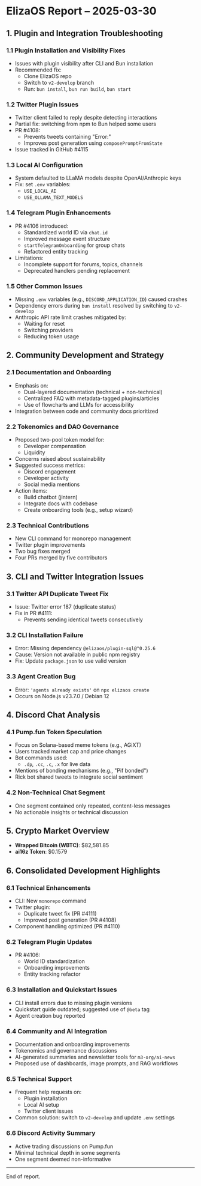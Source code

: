 # ElizaOS Report – 2025-03-30

## 1. Plugin and Integration Troubleshooting

### 1.1 Plugin Installation and Visibility Fixes
- Issues with plugin visibility after CLI and Bun installation
- Recommended fix:
  - Clone ElizaOS repo
  - Switch to `v2-develop` branch
  - Run: `bun install`, `bun run build`, `bun start`

### 1.2 Twitter Plugin Issues
- Twitter client failed to reply despite detecting interactions
- Partial fix: switching from npm to Bun helped some users
- PR #4108:
  - Prevents tweets containing "Error:"
  - Improves post generation using `composePromptFromState`
- Issue tracked in GitHub #4115

### 1.3 Local AI Configuration
- System defaulted to LLaMA models despite OpenAI/Anthropic keys
- Fix: set `.env` variables:
  - `USE_LOCAL_AI`
  - `USE_OLLAMA_TEXT_MODELS`

### 1.4 Telegram Plugin Enhancements
- PR #4106 introduced:
  - Standardized world ID via `chat.id`
  - Improved message event structure
  - `startTelegramOnboarding` for group chats
  - Refactored entity tracking
- Limitations:
  - Incomplete support for forums, topics, channels
  - Deprecated handlers pending replacement

### 1.5 Other Common Issues
- Missing `.env` variables (e.g., `DISCORD_APPLICATION_ID`) caused crashes
- Dependency errors during `bun install` resolved by switching to `v2-develop`
- Anthropic API rate limit crashes mitigated by:
  - Waiting for reset
  - Switching providers
  - Reducing token usage

## 2. Community Development and Strategy

### 2.1 Documentation and Onboarding
- Emphasis on:
  - Dual-layered documentation (technical + non-technical)
  - Centralized FAQ with metadata-tagged plugins/articles
  - Use of flowcharts and LLMs for accessibility
- Integration between code and community docs prioritized

### 2.2 Tokenomics and DAO Governance
- Proposed two-pool token model for:
  - Developer compensation
  - Liquidity
- Concerns raised about sustainability
- Suggested success metrics:
  - Discord engagement
  - Developer activity
  - Social media mentions
- Action items:
  - Build chatbot (jintern)
  - Integrate docs with codebase
  - Create onboarding tools (e.g., setup wizard)

### 2.3 Technical Contributions
- New CLI command for monorepo management
- Twitter plugin improvements
- Two bug fixes merged
- Four PRs merged by five contributors

## 3. CLI and Twitter Integration Issues

### 3.1 Twitter API Duplicate Tweet Fix
- Issue: Twitter error 187 (duplicate status)
- Fix in PR #4111:
  - Prevents sending identical tweets consecutively

### 3.2 CLI Installation Failure
- Error: Missing dependency `@elizaos/plugin-sql@^0.25.6`
- Cause: Version not available in public npm registry
- Fix: Update `package.json` to use valid version

### 3.3 Agent Creation Bug
- Error: `'agents already exists'` on `npx elizaos create`
- Occurs on Node.js v23.7.0 / Debian 12

## 4. Discord Chat Analysis

### 4.1 Pump.fun Token Speculation
- Focus on Solana-based meme tokens (e.g., AGiXT)
- Users tracked market cap and price changes
- Bot commands used:
  - `.dp`, `.cc`, `.c`, `.x` for live data
- Mentions of bonding mechanisms (e.g., "Pif bonded")
- Rick bot shared tweets to integrate social sentiment

### 4.2 Non-Technical Chat Segment
- One segment contained only repeated, content-less messages
- No actionable insights or technical discussion

## 5. Crypto Market Overview

- **Wrapped Bitcoin (WBTC)**: $82,581.85
- **ai16z Token**: $0.1579

## 6. Consolidated Development Highlights

### 6.1 Technical Enhancements
- CLI: New `monorepo` command
- Twitter plugin:
  - Duplicate tweet fix (PR #4111)
  - Improved post generation (PR #4108)
- Component handling optimized (PR #4110)

### 6.2 Telegram Plugin Updates
- PR #4106:
  - World ID standardization
  - Onboarding improvements
  - Entity tracking refactor

### 6.3 Installation and Quickstart Issues
- CLI install errors due to missing plugin versions
- Quickstart guide outdated; suggested use of `@beta` tag
- Agent creation bug reported

### 6.4 Community and AI Integration
- Documentation and onboarding improvements
- Tokenomics and governance discussions
- AI-generated summaries and newsletter tools for `m3-org/ai-news`
- Proposed use of dashboards, image prompts, and RAG workflows

### 6.5 Technical Support
- Frequent help requests on:
  - Plugin installation
  - Local AI setup
  - Twitter client issues
- Common solution: switch to `v2-develop` and update `.env` settings

### 6.6 Discord Activity Summary
- Active trading discussions on Pump.fun
- Minimal technical depth in some segments
- One segment deemed non-informative

---

End of report.